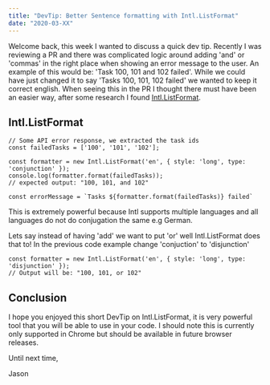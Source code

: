 ```yaml
---
title: "DevTip: Better Sentence formatting with Intl.ListFormat"
date: "2020-03-XX"
---
```


Welcome back, this week I wanted to discuss a quick dev tip. Recently I was reviewing a PR and there was complicated logic around adding 'and' or 'commas' in the right place when showing an error message to the user. An example of this would be: 'Task 100, 101 and 102 failed'. While we could have just changed it to say 'Tasks 100, 101, 102 failed' we wanted to keep it correct english. When seeing this in the PR I thought there must have been an easier way, after some research I found [Intl.ListFormat](https://developer.mozilla.org/en-US/docs/Web/JavaScript/Reference/Global_Objects/ListFormat).

## Intl.ListFormat

```tsx
// Some API error response, we extracted the task ids
const failedTasks = ['100', '101', '102'];

const formatter = new Intl.ListFormat('en', { style: 'long', type: 'conjunction' });
console.log(formatter.format(failedTasks));
// expected output: "100, 101, and 102"

const errorMessage = `Tasks ${formatter.format(failedTasks)} failed`
```

This is extremely powerful because Intl supports multiple languages and all languages do not do conjugation the same e.g German.

Lets say instead of having 'add' we want to put 'or' well Intl.ListFormat does that to!
In the previous code example change 'conjuction' to 'disjunction'
```tsx
const formatter = new Intl.ListFormat('en', { style: 'long', type: 'disjunction' });
// Output will be: "100, 101, or 102"
```

## Conclusion

I hope you enjoyed this short DevTip on Intl.ListFormat, it is very powerful tool that you will be able to use in your code. I should note this is currently only supported in Chrome but should be available in future browser releases. 

Until next time,

Jason
